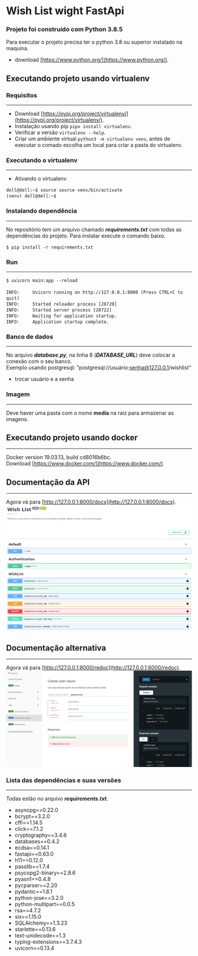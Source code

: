 # Wish List wight FastApi

### Projeto foi construído com Python 3.8.5

Para executar o projeto precisa ter o python 3.8 ou superior instalado na maquina.
- download [https://www.python.org/](https://www.python.org/).

## Executando projeto usando virtualenv
### Requisitos
___
- Download [https://pypi.org/project/virtualenv/](https://pypi.org/project/virtualenv/).
- Instalação usando pip ```pipx install virtualenv```.
- Verificar a versão ```virtualenv --help```.
- Criar um ambiente virtual ```python3 -m virtualenv venv```, antes de executar o comado escolha um local para criar a pasta do virtualenv.

### Executando o virtualenv
___

- Ativando o virtualenv
```
dell@dell:~$ source source venv/bin/activate
(venv) dell@dell:~$
```

### Instalando dependência
___
No repositório tem um arquivo chamado **_requirements.txt_** com todas as dependências do projeto. Para instalar execute o comando baixo.

```
$ pip install -r requirements.txt
```

### Run 
___
```
$ uvicorn main:app --reload

INFO:     Uvicorn running on http://127.0.0.1:8000 (Press CTRL+C to quit)
INFO:     Started reloader process [28720]
INFO:     Started server process [28722]
INFO:     Waiting for application startup.
INFO:     Application startup complete.
```
### Banco de dados
___
No arquivo **_database.py_**, na linha 8 (**_DATABASE_URL_**) deve colocar a conexão com o seu banco.
<br>
Exemplo usando postgresql: "postgresql://usuário:senha@127.0.0.1/wishlist"
- trocar usuário e a senha 
### Imagem
___
Deve haver uma pasta com o nome **media** na raiz para armazenar as imagens.
## Executando projeto usando docker
___
Docker version 19.03.13, build cd8016b6bc. <br>
Download [https://www.docker.com/](https://www.docker.com/)

## Documentação da API
___
Agora vá para [http://127.0.0.1:8000/docs](http://127.0.0.1:8000/docs).
![Swagger UI](img/api-docs.png)

## Documentação alternativa
___
Agora vá para [http://127.0.0.1:8000/redoc](http://127.0.0.1:8000/redoc).
![Swagger UI](img/api-redoc.png)

### Lista das dependências e suas versões
___
Todas estão no arquivo **_requirements.txt_**.
- asyncpg==0.22.0
- bcrypt==3.2.0
- cffi==1.14.5
- click==7.1.2
- cryptography==3.4.6
- databases==0.4.2
- ecdsa==0.14.1
- fastapi==0.63.0
- h11==0.12.0
- passlib==1.7.4
- psycopg2-binary==2.8.6
- pyasn1==0.4.8
- pycparser==2.20
- pydantic==1.8.1
- python-jose==3.2.0
- python-multipart==0.0.5
- rsa==4.7.2
- six==1.15.0
- SQLAlchemy==1.3.23
- starlette==0.13.6
- text-unidecode==1.3
- typing-extensions==3.7.4.3
- uvicorn==0.13.4